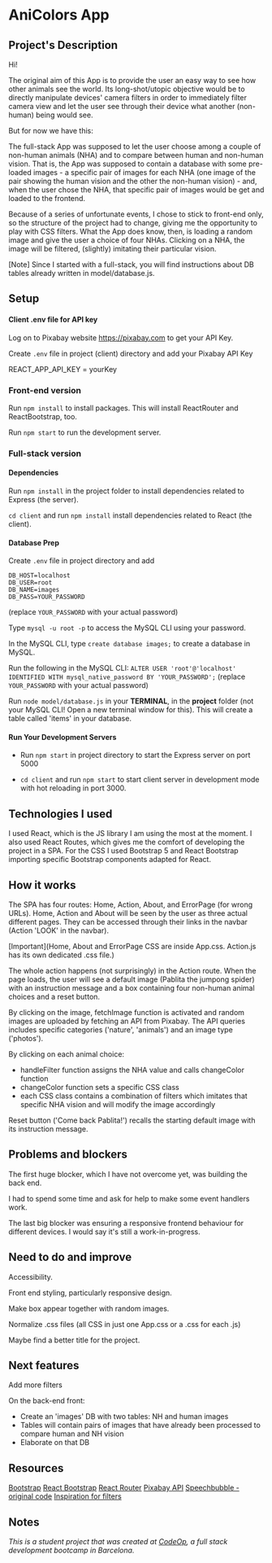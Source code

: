 # AniColors App

## Project's Description

Hi!

The original aim of this App is to provide the user an easy way to see how other animals see the world.
Its long-shot/utopic objective would be to directly manipulate devices' camera filters in order to immediately filter camera view and let the user see through their device what another (non-human) being would see.

But for now we have this:

The full-stack App was supposed to let the user choose among a couple of non-human animals (NHA) and to compare between human and non-human vision. That is, the App was supposed to contain a database with some pre-loaded images - a specific pair of images for each NHA (one image of the pair showing the human vision and the other the non-human vision) - and, when the user chose the NHA, that specific pair of images would be get and loaded to the frontend.

Because of a series of unfortunate events, I chose to stick to front-end only, so the structure of the project had to change, giving me the opportunity to play with CSS filters. What the App does know, then, is loading a random image and give the user a choice of four NHAs. Clicking on a NHA, the image will be filtered, (slightly) imitating their particular vision.

[Note] Since I started with a full-stack, you will find instructions about DB tables already written in model/database.js.

## Setup

#### Client .env file for API key

Log on to Pixabay website <https://pixabay.com> to get your API Key.

Create `.env` file in project (client) directory and add your Pixabay API Key

REACT_APP_API_KEY = yourKey

### Front-end version

Run `npm install` to install packages.
This will install ReactRouter and ReactBootstrap, too.

Run `npm start` to run the development server.

### Full-stack version

#### Dependencies

Run `npm install` in the project folder to install dependencies related to Express (the server).

`cd client` and run `npm install` install dependencies related to React (the client).

#### Database Prep

Create `.env` file in project directory and add

```
DB_HOST=localhost
DB_USER=root
DB_NAME=images
DB_PASS=YOUR_PASSWORD
```

(replace `YOUR_PASSWORD` with your actual password)

Type `mysql -u root -p` to access the MySQL CLI using your password.

In the MySQL CLI, type `create database images;` to create a database in MySQL.

Run the following in the MySQL CLI: `ALTER USER 'root'@'localhost' IDENTIFIED WITH mysql_native_password BY 'YOUR_PASSWORD';` (replace `YOUR_PASSWORD` with your actual password)

Run `node model/database.js` in your **TERMINAL**, in the **project** folder (not your MySQL CLI! Open a new terminal window for this). This will create a table called 'items' in your database.

#### Run Your Development Servers

- Run `npm start` in project directory to start the Express server on port 5000

- `cd client` and run `npm start` to start client server in development mode with hot reloading in port 3000.

## Technologies I used

I used React, which is the JS library I am using the most at the moment.
I also used React Routes, which gives me the comfort of developing the project in a SPA.
For the CSS I used Bootstrap 5 and React Bootstrap importing specific Bootstrap components adapted for React.

## How it works

The SPA has four routes: Home, Action, About, and ErrorPage (for wrong URLs).
Home, Action and About will be seen by the user as three actual different pages. They can be accessed through their links in the navbar (Action 'LOOK' in the navbar).

[Important](Home, About and ErrorPage CSS are inside App.css. Action.js has its own dedicated .css file.)

The whole action happens (not surprisingly) in the Action route.
When the page loads, the user will see a default image (Pablita the jumpong spider) with an instruction message and a box containing four non-human animal choices and a reset button.

By clicking on the image, fetchImage function is activated and random images are uploaded by fetching an API from Pixabay. The API queries includes specific categories ('nature', 'animals') and an image type ('photos').

By clicking on each animal choice:

- handleFilter function assigns the NHA value and calls changeColor function
- changeColor function sets a specific CSS class
- each CSS class contains a combination of filters which imitates that specific NHA vision and will modify the image accordingly

Reset button ('Come back Pablita!') recalls the starting default image with its instruction message.

## Problems and blockers

The first huge blocker, which I have not overcome yet, was building the back end.

I had to spend some time and ask for help to make some event handlers work.

The last big blocker was ensuring a responsive frontend behaviour for different devices. I would say it's still a work-in-progress.

## Need to do and improve

Accessibility.

Front end styling, particularly responsive design.

Make box appear together with random images.

Normalize .css files (all CSS in just one App.css or a .css for each .js)

Maybe find a better title for the project.

## Next features

Add more filters

On the back-end front:

- Create an 'images' DB with two tables: NH and human images
- Tables will contain pairs of images that have already been processed to compare human and NH vision
- Elaborate on that DB

## Resources

[Bootstrap](https://getbootstrap.com/docs/5.3/getting-started/introduction/)
[React Bootstrap](https://react-bootstrap.netlify.app/)
[React Router](https://reactrouter.com/en/main)
[Pixabay API](https://pixabay.com/service/about/api/)
[Speechbubble - original code](https://codingislove.com/css-speech-bubbles/)
[Inspiration for filters](https://linuxhint.com/change-color-image-blue-css/)

## Notes

_This is a student project that was created at [CodeOp](http://CodeOp.tech), a full stack development bootcamp in Barcelona._
